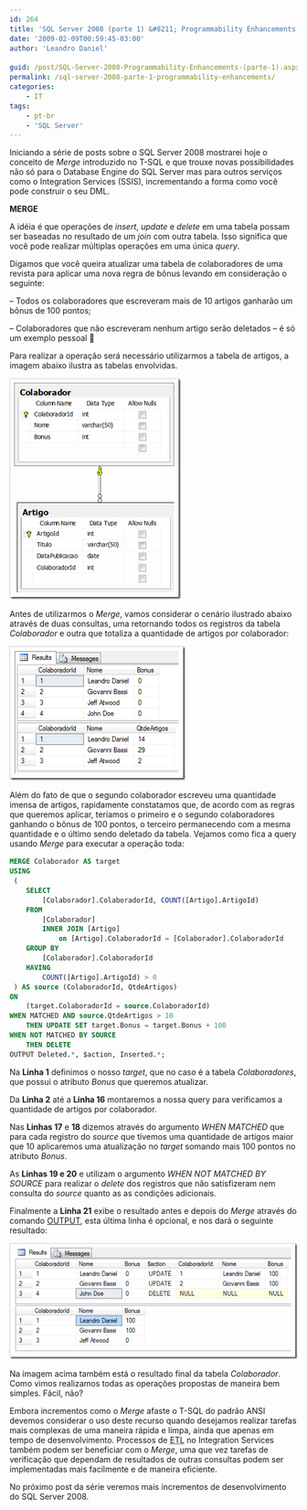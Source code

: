 ```yaml
---
id: 264
title: 'SQL Server 2008 (parte 1) &#8211; Programmability Enhancements'
date: '2009-02-09T00:59:45-03:00'
author: 'Leandro Daniel'

guid: /post/SQL-Server-2008-Programmability-Enhancements-(parte-1).aspx
permalink: /sql-server-2008-parte-1-programmability-enhancements/
categories:
    - IT
tags:
    - pt-br
    - 'SQL Server'
---
```


Iniciando a série de posts sobre o SQL Server 2008 mostrarei hoje o conceito de *Merge* introduzido no T-SQL e que trouxe novas possibilidades não só para o Database Engine do SQL Server mas para outros serviços como o Integration Services (SSIS), incrementando a forma como você pode construir o seu DML.

 **MERGE**

A idéia é que operações de *insert*, *update* e *delete* em uma tabela possam ser baseadas no resultado de um *join* com outra tabela. Isso significa que você pode realizar múltiplas operações em uma única *query*.

Digamos que você queira atualizar uma tabela de colaboradores de uma revista para aplicar uma nova regra de bônus levando em consideração o seguinte:

– Todos os colaboradores que escreveram mais de 10 artigos ganharão um bônus de 100 pontos;

– Colaboradores que não escreveram nenhum artigo serão deletados – é só um exemplo pessoal 🙂

Para realizar a operação será necessário utilizarmos a tabela de artigos, a imagem abaixo ilustra as tabelas envolvidas.

![Tables_Merge](/assets/pics/WindowsLiveWriter/SQLServer2008ProgrammabilityEnhancements_C48/Tables_Merge_ec68be90-95b4-40ca-aeed-ff1c2274c959.gif "Tables_Merge")

Antes de utilizarmos o *Merge*, vamos considerar o cenário ilustrado abaixo através de duas consultas, uma retornando todos os registros da tabela *Colaborador* e outra que totaliza a quantidade de artigos por colaborador:

 ![Merge_Antes01](/assets/pics/WindowsLiveWriter/SQLServer2008ProgrammabilityEnhancements_C48/Merge_Antes01_2540cff8-3ca5-4543-a1b3-4a75c619e4d0.gif "Merge_Antes01")

Além do fato de que o segundo colaborador escreveu uma quantidade imensa de artigos, rapidamente constatamos que, de acordo com as regras que queremos aplicar, teríamos o primeiro e o segundo colaboradores ganhando o bônus de 100 pontos, o terceiro permanecendo com a mesma quantidade e o último sendo deletado da tabela. Vejamos como fica a query usando *Merge* para executar a operação toda:

```sql
MERGE Colaborador AS target
USING 
 (
	SELECT 
		[Colaborador].ColaboradorId, COUNT([Artigo].ArtigoId)
	FROM 
		[Colaborador]
		INNER JOIN [Artigo]
			on [Artigo].ColaboradorId = [Colaborador].ColaboradorId
	GROUP BY
		[Colaborador].ColaboradorId
	HAVING
		COUNT([Artigo].ArtigoId) > 0
 ) AS source (ColaboradorId, QtdeArtigos)
ON 
	(target.ColaboradorId = source.ColaboradorId)
WHEN MATCHED AND source.QtdeArtigos > 10
    THEN UPDATE SET target.Bonus = target.Bonus + 100
WHEN NOT MATCHED BY SOURCE 
	THEN DELETE
OUTPUT Deleted.*, $action, Inserted.*;
```

   
Na **Linha 1** definimos o nosso *target*, que no caso é a tabela *Colaboradores*, que possui o atributo *Bonus* que queremos atualizar.

Da **Linha 2** até a **Linha 16** montaremos a nossa query para verificamos a quantidade de artigos por colaborador.

Nas **Linhas 17** e **18** dizemos através do argumento *WHEN MATCHED* que para cada registro do *source* que tivemos uma quantidade de artigos maior que 10 aplicaremos uma atualização no *target* somando mais 100 pontos no atributo *Bonus*.

As **Linhas 19 e 20** e utilizam o argumento *WHEN NOT MATCHED BY SOURCE* para realizar o *delete* dos registros que não satisfizeram nem consulta do *source* quanto as as condições adicionais.

Finalmente a **Linha 21** exibe o resultado antes e depois do *Merge* através do comando [OUTPUT](http://msdn.microsoft.com/en-us/library/ms177564), esta última linha é opcional, e nos dará o seguinte resultado:

![Merge_Antes](/assets/pics/WindowsLiveWriter/SQLServer2008ProgrammabilityEnhancements_C48/Merge_Antes_cd731c4a-a277-463b-8569-54f7f557fc66.gif "Merge_Antes")

Na imagem acima também está o resultado final da tabela *Colaborador*. Como vimos realizamos todas as operações propostas de maneira bem simples. Fácil, não?

Embora incrementos como o *Merge* afaste o T-SQL do padrão ANSI devemos considerar o uso deste recurso quando desejamos realizar tarefas mais complexas de uma maneira rápida e limpa, ainda que apenas em tempo de desenvolvimento. Processos de <acronym title="Extract Transform Load">ETL</acronym> no Integration Services também podem ser beneficiar com o *Merge*, uma que vez tarefas de verificação que dependam de resultados de outras consultas podem ser implementadas mais facilmente e de maneira eficiente.

No próximo post da série veremos mais incrementos de desenvolvimento do SQL Server 2008.
